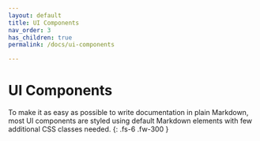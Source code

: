 ```yaml
---
layout: default
title: UI Components
nav_order: 3
has_children: true
permalink: /docs/ui-components

---
```


# UI Components

To make it as easy as possible to write documentation in plain Markdown, most UI components are styled using default Markdown elements with few additional CSS classes needed.
{: .fs-6 .fw-300 }
